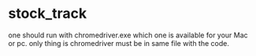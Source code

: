 # stock_track
one should run with chromedriver.exe which one is available for your Mac or pc. only thing is chromedriver must be in same file with the code. 
